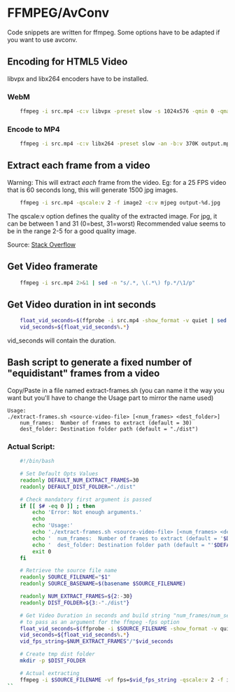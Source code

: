 # FFMPEG/AvConv 

Code snippets are written for ffmpeg. Some options have to be adapted if you want to use avconv.


## Encoding for HTML5 Video

libvpx and libx264 encoders have to be installed.

### WebM

```bash
	ffmpeg -i src.mp4 -c:v libvpx -preset slow -s 1024x576 -qmin 0 -qmax 50 -an -b:v 400K -pass 1 output.webm
```

### Encode to MP4

```bash
	ffmpeg -i src.mp4 -c:v libx264 -preset slow -an -b:v 370K output.mp4
```


## Extract each frame from a video

Warning: This will extract *each* frame from the video. Eg: for a 25 FPS video that is 60 seconds long, this will generate 1500 jpg images.

```bash
	ffmpeg -i src.mp4 -qscale:v 2 -f image2 -c:v mjpeg output-%d.jpg
```

The qscale:v option defines the quality of the extracted image. For jpg, it can be between 1 and 31 (0=best, 31=worst)
Recommended value seems to be in the range 2-5 for a good quality image.

Source: [Stack Overflow](http://stackoverflow.com/questions/10225403/how-can-i-extract-a-good-quality-jpeg-image-from-an-h264-video-file-with-ffmpeg)


## Get Video framerate

```bash
    ffmpeg -i src.mp4 2>&1 | sed -n "s/.*, \(.*\) fp.*/\1/p"
```


## Get Video duration in int seconds

```bash
    float_vid_seconds=$(ffprobe -i src.mp4 -show_format -v quiet | sed -n 's/duration=//p')
    vid_seconds=${float_vid_seconds%.*}
```

vid_seconds will contain the duration.



## Bash script to generate a fixed number of "equidistant" frames from a video

Copy/Paste in a file named extract-frames.sh (you can name it the way you want but you'll have to change the Usage part to mirror the name used)

    Usage:
    ./extract-frames.sh <source-video-file> [<num_frames> <dest_folder>]
        num_frames:  Number of frames to extract (default = 30)
        dest_folder: Destination folder path (default = "./dist")


### Actual Script:

```bash
    #!/bin/bash

    # Set Default Opts Values
    readonly DEFAULT_NUM_EXTRACT_FRAMES=30
    readonly DEFAULT_DIST_FOLDER="./dist"

    # Check mandatory first argument is passed
    if [[ $# -eq 0 ]] ; then
        echo 'Error: Not enough arguments.'
        echo
        echo 'Usage:'
        echo './extract-frames.sh <source-video-file> [<num_frames> <dest_folder>]'
        echo '  num_frames:  Number of frames to extract (default = '$DEFAULT_NUM_EXTRACT_FRAMES')'
        echo '  dest_folder: Destination folder path (default = "'$DEFAULT_DIST_FOLDER'")'
        exit 0
    fi

    # Retrieve the source file name
    readonly SOURCE_FILENAME="$1"
    readonly SOURCE_BASENAME=$(basename $SOURCE_FILENAME)

    readonly NUM_EXTRACT_FRAMES=${2:-30}
    readonly DIST_FOLDER=${3:-"./dist"}

    # Get Video Duration in seconds and build string "num_frames/num_seconds" 
    # to pass as an argument for the ffmpeg -fps option
    float_vid_seconds=$(ffprobe -i $SOURCE_FILENAME -show_format -v quiet | sed -n 's/duration=//p')
    vid_seconds=${float_vid_seconds%.*}
    vid_fps_string=$NUM_EXTRACT_FRAMES"/"$vid_seconds

    # Create tmp dist folder
    mkdir -p $DIST_FOLDER

    # Actual extracting
    ffmpeg -i $SOURCE_FILENAME -vf fps=$vid_fps_string -qscale:v 2 -f image2 -c:v mjpeg $DIST_FOLDER/$SOURCE_BASENAME-frame-%03d.jpg
``